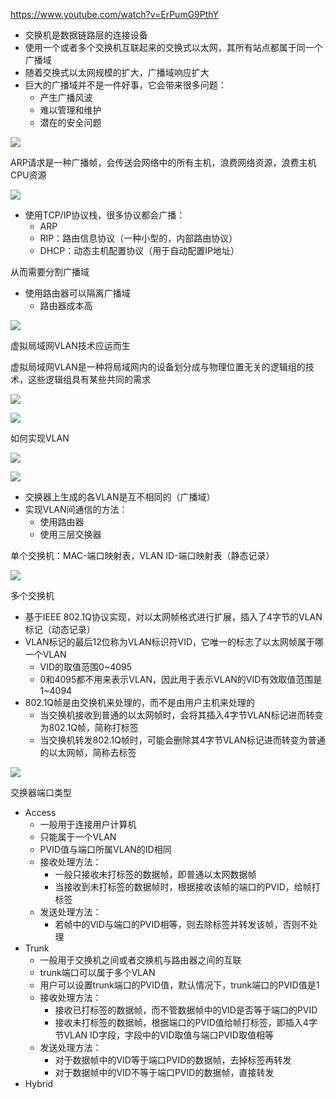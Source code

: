https://www.youtube.com/watch?v=ErPumG9PthY

- 交换机是数据链路层的连接设备
- 使用一个或者多个交换机互联起来的交换式以太网，其所有站点都属于同一个广播域
- 随着交换式以太网规模的扩大，广播域响应扩大
- 巨大的广播域并不是一件好事，它会带来很多问题：
  - 产生广播风波
  - 难以管理和维护
  - 潜在的安全问题

![](/static/images/2111/p002.png)

ARP请求是一种广播帧，会传送会网络中的所有主机，浪费网络资源，浪费主机CPU资源

![](/static/images/2111/p003.png)

- 使用TCP/IP协议栈，很多协议都会广播：
  - ARP
  - RIP：路由信息协议（一种小型的，内部路由协议）
  - DHCP：动态主机配置协议（用于自动配置IP地址）

从而需要分割广播域

- 使用路由器可以隔离广播域
  - 路由器成本高

![](/static/images/2111/p004.png)

虚拟局域网VLAN技术应运而生

虚拟局域网VLAN是一种将局域网内的设备划分成与物理位置无关的逻辑组的技术，这些逻辑组具有某些共同的需求

![](/static/images/2111/p005.png)

![](/static/images/2111/p006.png)

如何实现VLAN

![](/static/images/2111/p007.png)

![](/static/images/2111/p008.png)

- 交换器上生成的各VLAN是互不相同的（广播域）
- 实现VLAN间通信的方法：
  - 使用路由器
  - 使用三层交换器

单个交换机：MAC-端口映射表，VLAN ID-端口映射表（静态记录）

![](/static/images/2111/p009.png)

多个交换机

- 基于IEEE 802.1Q协议实现，对以太网帧格式进行扩展，插入了4字节的VLAN标记（动态记录）
- VLAN标记的最后12位称为VLAN标识符VID，它唯一的标志了以太网帧属于哪一个VLAN
  - VID的取值范围0~4095
  - 0和4095都不用来表示VLAN，因此用于表示VLAN的VID有效取值范围是1~4094
- 802.1Q帧是由交换机来处理的，而不是由用户主机来处理的
  - 当交换机接收到普通的以太网帧时，会将其插入4字节VLAN标记进而转变为802.1Q帧，简称打标签
  - 当交换机转发802.1Q帧时，可能会删除其4字节VLAN标记进而转变为普通的以太网帧，简称去标签

![](/static/images/2111/p010.png)

交换器端口类型

- Access
  - 一般用于连接用户计算机
  - 只能属于一个VLAN
  - PVID值与端口所属VLAN的ID相同
  - 接收处理方法：
    - 一般只接收未打标签的数据帧，即普通以太网数据帧
    - 当接收到未打标签的数据帧时，根据接收该帧的端口的PVID，给帧打标签
  - 发送处理方法：
    - 若帧中的VID与端口的PVID相等，则去除标签并转发该帧，否则不处理
- Trunk
  - 一般用于交换机之间或者交换机与路由器之间的互联
  - trunk端口可以属于多个VLAN
  - 用户可以设置trunk端口的PVID值，默认情况下，trunk端口的PVID值是1
  - 接收处理方法：
    - 接收已打标签的数据帧，而不管数据帧中的VID是否等于端口的PVID
    - 接收未打标签的数据帧，根据端口的PVID值给帧打标签，即插入4字节VLAN ID字段，字段中的VID取值与端口PVID取值相等
  - 发送处理方法：
    - 对于数据帧中的VID等于端口PVID的数据帧，去掉标签再转发
    - 对于数据帧中的VID不等于端口PVID的数据帧，直接转发
- Hybrid
